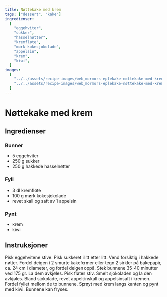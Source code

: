 ```yaml
---
title: Nøttekake med krem
tags: ["dessert", "kake"]
ingredienser:
  [
    "eggehviter",
    "sukker",
    "hasselnøtter",
    "kremfløte",
    "mørk kokesjokolade",
    "appelsin",
    "krem",
    "kiwi",
  ]
images:
  [
    "../../assets/recipe-images/web_mormors-eplekake-nøttekake-med-krem.jpg",
    "../../assets/recipe-images/web_mormors-eplekake-nøttekake-med-krem-to.jpg",
  ]
---
```


# Nøttekake med krem

## Ingredienser

### Bunner

- 5 eggehviter
- 250 g sukker
- 250 g hakkede hasselnøtter

### Fyll

- 3 dl kremfløte
- 100 g mørk kokesjokolade
- revet skall og saft av 1 appelsin

### Pynt

- krem
- kiwi

## Instruksjoner

Pisk eggehvitene stive. Pisk sukkeret i litt etter litt. Vend forsiktig i hakkede nøtter. Fordel deigen i 2 smurte kakeformer eller tegn 2 sirkler på bakepapir, ca. 24 cm i diameter, og fordel deigen oppå. Stek bunnene 35-40 minutter ved 175 gr. La dem avkjøles. Pisk fløten stiv. Smelt sjokoladen og la den avkjøles. Bland sjokolade, revet appelsinskall og appelsinsaft i kremen. Fordel fyllet mellom de to bunnene. Sprøyt med krem langs kanten og pynt med kiwi. Bunnene kan fryses.
